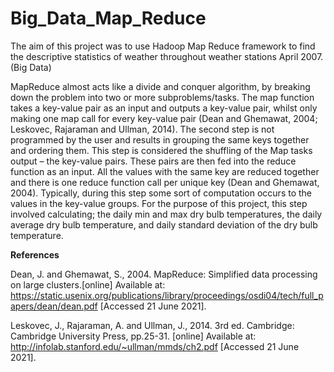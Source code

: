 # Big_Data_Map_Reduce

The aim of this project was to use Hadoop Map Reduce framework to find the descriptive statistics of weather throughout weather stations April 2007. (Big Data)

MapReduce almost acts like a divide and conquer algorithm, by breaking down the problem into two or more subproblems/tasks. The map function takes a key-value pair as an input and outputs a key-value pair, whilst only making one map call for every key-value pair (Dean and Ghemawat, 2004; Leskovec, Rajaraman and Ullman, 2014). The second step is not programmed by the user and results in grouping the same keys together and ordering them. This step is considered the shuffling of the Map tasks output – the key-value pairs. These pairs are then fed into the reduce function as an input. All the values with the same key are reduced together and there is one reduce function call per unique key (Dean and Ghemawat, 2004). Typically, during this step some sort of computation occurs to the values in the key-value groups. For the purpose of this project, this step involved calculating; the daily min and max dry bulb temperatures, the daily average dry bulb temperature, and daily standard deviation of the dry bulb temperature. 


<b>References</b>

Dean, J. and Ghemawat, S., 2004. MapReduce: Simplified data processing on large clusters.[online] Available at: https://static.usenix.org/publications/library/proceedings/osdi04/tech/full_papers/dean/dean.pdf [Accessed 21 June 2021].

Leskovec, J., Rajaraman, A. and Ullman, J., 2014. 3rd ed. Cambridge: Cambridge University Press, pp.25-31. [online] Available at: http://infolab.stanford.edu/~ullman/mmds/ch2.pdf [Accessed 21 June 2021].

